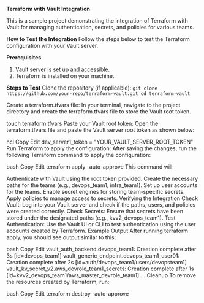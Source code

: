 **Terraform with Vault Integration**

This is a sample project demonstrating the integration of Terraform with Vault for managing authentication, secrets, and policies for various teams.

**How to Test the Integration**
Follow the steps below to test the Terraform configuration with your Vault server.

**Prerequisites**
1. Vault server is set up and accessible.
2. Terraform is installed on your machine.

**Steps to Test**
Clone the repository (if applicable):
`git clone https://github.com/your-repo/terraform-vault.git
cd terraform-vault`


Create a terraform.tfvars file: In your terminal, navigate to the project directory and create the terraform.tfvars file to store the Vault root token.


touch terraform.tfvars
Paste your Vault root token: Open the terraform.tfvars file and paste the Vault server root token as shown below:

hcl
Copy
Edit
dev_server1_token = "YOUR_VAULT_SERVER_ROOT_TOKEN"
Run Terraform to apply the configuration: After saving the changes, run the following Terraform command to apply the configuration:

bash
Copy
Edit
terraform apply -auto-approve
This command will:

Authenticate with Vault using the root token provided.
Create the necessary paths for the teams (e.g., devops_team1, infra_team1).
Set up user accounts for the teams.
Enable secret engines for storing team-specific secrets.
Apply policies to manage access to secrets.
Verifying the Integration
Check Vault: Log into your Vault server and check if the paths, users, and policies were created correctly.
Check Secrets: Ensure that secrets have been stored under the designated paths (e.g., kvv2_devops_team1).
Test Authentication: Use the Vault UI or CLI to test authentication using the user accounts created by Terraform.
Example Output
After running terraform apply, you should see output similar to this:

bash
Copy
Edit
vault_auth_backend.devops_team1: Creation complete after 3s [id=devops_team1]
vault_generic_endpoint.devops_team1_user01: Creation complete after 2s [id=auth/devops_team1/users/devopsteam1]
vault_kv_secret_v2.aws_devrole_team1_secrets: Creation complete after 1s [id=kvv2_devops_team1/aws_master_devrole_team1]
...
Cleanup
To remove the resources created by Terraform, run:

bash
Copy
Edit
terraform destroy -auto-approve